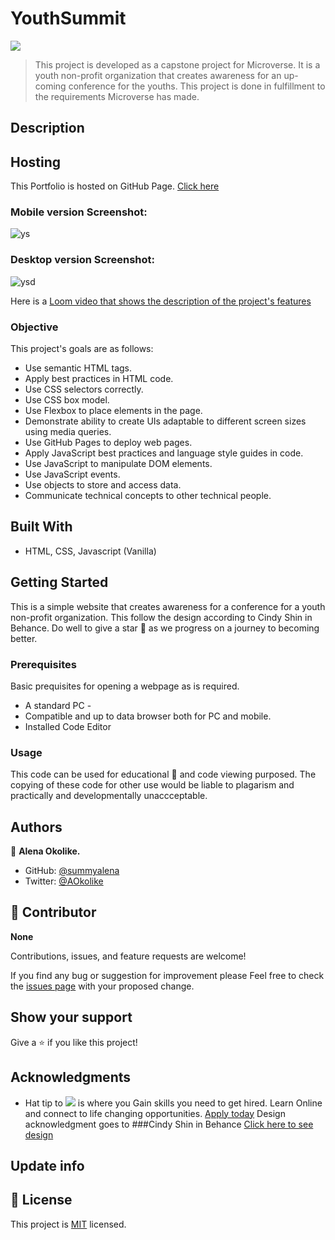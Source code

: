 # YouthSummit

![](https://img.shields.io/badge/Microverse-blueviolet)

> This project is developed as a capstone project for Microverse. It is a youth non-profit organization that creates awareness for an up-coming conference for the youths. This project is done in fulfillment to the requirements Microverse has made.

## Description

## Hosting

This Portfolio is hosted on GitHub Page. [Click here](https://summyalena.github.io/YouthSummit/)

### Mobile version Screenshot:
![ys](https://user-images.githubusercontent.com/95056164/181562221-23202d92-7507-43a1-9b8c-5fc62b17fa91.JPG)


### Desktop version Screenshot:
![ysd](https://user-images.githubusercontent.com/95056164/181562276-7df991d3-ef92-4ad5-8b5f-6328a7a538f8.JPG)

Here is a [Loom video that shows the description of the project's features](https://www.loom.com/share/d5bd60f0e9e0404a8e302c1a44edd20d)

### Objective

This project's goals are as follows:

- Use semantic HTML tags.
- Apply best practices in HTML code.
- Use CSS selectors correctly.
- Use CSS box model.
- Use Flexbox to place elements in the page.
- Demonstrate ability to create UIs adaptable to different screen sizes using media queries.
- Use GitHub Pages to deploy web pages.
- Apply JavaScript best practices and language style guides in code.
- Use JavaScript to manipulate DOM elements.
- Use JavaScript events.
- Use objects to store and access data.
- Communicate technical concepts to other technical people.

## Built With

- HTML, CSS, Javascript (Vanilla)

## Getting Started

This is a simple website that creates awareness for a conference for a youth non-profit organization. This follow the design according to Cindy Shin in Behance.   Do well to give a star 🌟 as we progress on a journey to becoming better.

### Prerequisites

Basic prequisites for opening a webpage as is required.

- A standard PC -
- Compatible and up to data browser both for PC and mobile.
- Installed Code Editor

### Usage

This code can be used for educational 📘 and code viewing purposed. The copying of these code for other use would be liable to plagarism and practically and developmentally unaccceptable.

## Authors

👤 **Alena Okolike.**

- GitHub: [@summyalena](https://github.com/summyalena)
- Twitter: [@AOkolike](https://twitter.com/AOkolike)

## 🤝 Contributor
**None**

Contributions, issues, and feature requests are welcome!

If you find any bug or suggestion for improvement please Feel free to check the [issues page](../../issues/) with your proposed change.

## Show your support

Give a ⭐️ if you like this project!

## Acknowledgments

- Hat tip to ![](https://img.shields.io/badge/Microverse-blueviolet) is where you Gain skills you need to get hired. Learn Online and connect to life changing opportunities. [Apply today](https://www.microverse.org/?grsf=uv064g)
Design acknowledgment goes to ###Cindy Shin in Behance [Click here to see design](https://www.behance.net/gallery/29845175/CC-Global-Summit-2015)
## Update info


## 📝 License

This project is [MIT](./MIT.md) licensed.
